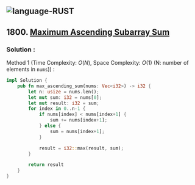 ![language-RUST](https://img.shields.io/badge/RUST-8d4004?style=for-the-badge&logo=RUST)
---

## 1800. [Maximum Ascending Subarray Sum](https://leetcode.com/problems/maximum-ascending-subarray-sum)

### Solution :

Method 1 (Time Complexity: $O(N)$, Space Complexity: $O(1)$ (N: number of elements in `nums`)) :
```Rust
impl Solution {
    pub fn max_ascending_sum(nums: Vec<i32>) -> i32 {
        let n: usize = nums.len();
        let mut sum: i32 = nums[0];
        let mut result: i32 = sum;
        for index in 0..n-1 {
            if nums[index] < nums[index+1] {
                sum += nums[index+1];
            } else {
                sum = nums[index+1];
            }

            result = i32::max(result, sum);
        }

        return result
    }
}
```
